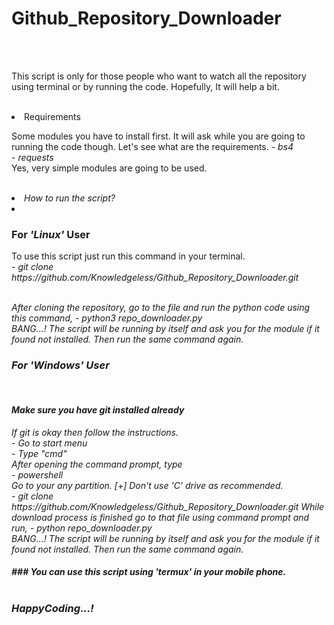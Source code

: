 # Github_Repository_Downloader
<br><br>
<p>This script is only for those people who want to watch all the repository using terminal or by running the code. Hopefully, It will help a bit.</p>
<br>
<li>Requirements</li>
<p>Some modules you have to install first. It will ask while you are going to running the code though. Let's see what are the requirements. 
- <i>bs4</i> <br>
- <i>requests</i><br>
Yes, very simple modules are going to be used. 
</p>
<br>
<li><i>How to run the script?</i><li>
<p>
<h3>For <i>'Linux'</i> User</h3>
To use this script just run this command in your terminal.<br>
- <i> git clone https://github.com/Knowledgeless/Github_Repository_Downloader.git</p><br>
After cloning the repository, go to the file and run the python code using this command,
- <i>python3 repo_downloader.py</i> <br>
BANG...! The script will be running by itself and ask you for the module if it found not installed. Then run the same command again. <br>
<p>

<h3>For <i>'Windows'</i> User</h3><br>
<h4>Make sure you have git installed already</h4> If git is okay then follow the instructions.<br>
- Go to start menu<br>
- Type "cmd"<br>
After opening the command prompt, type<br>
- <i>powershell</i> <br>
Go to your any partition. [+] Don't use 'C' drive as recommended. <br> 
- <i>git clone https://github.com/Knowledgeless/Github_Repository_Downloader.git</i>
While download process is finished go to that file using command prompt and run,
- <i>python repo_downloader.py</i><br>
BANG...! The script will be running by itself and ask you for the module if it found not installed. Then run the same command again. <br></p>

<h4>### You can use this script using <i>'termux'</i> in your mobile phone.<br><br>

<h3>HappyCoding...!


